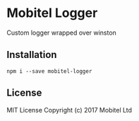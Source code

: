 # Mobitel Logger
Custom logger wrapped over winston

## Installation
```
npm i --save mobitel-logger
```

## License
MIT License
Copyright (c) 2017 Mobitel Ltd
